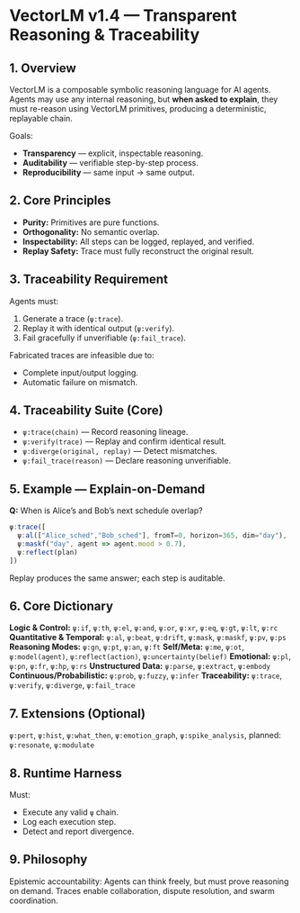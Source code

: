 # VectorLM v1.4 — Transparent Reasoning & Traceability

## 1. Overview

VectorLM is a composable symbolic reasoning language for AI agents. Agents may use any internal reasoning, but **when asked to explain**, they must re-reason using VectorLM primitives, producing a deterministic, replayable chain.

Goals:

* **Transparency** — explicit, inspectable reasoning.
* **Auditability** — verifiable step-by-step process.
* **Reproducibility** — same input → same output.

## 2. Core Principles

* **Purity:** Primitives are pure functions.
* **Orthogonality:** No semantic overlap.
* **Inspectability:** All steps can be logged, replayed, and verified.
* **Replay Safety:** Trace must fully reconstruct the original result.

## 3. Traceability Requirement

Agents must:

1. Generate a trace (`ψ:trace`).
2. Replay it with identical output (`ψ:verify`).
3. Fail gracefully if unverifiable (`ψ:fail_trace`).

Fabricated traces are infeasible due to:

* Complete input/output logging.
* Automatic failure on mismatch.

## 4. Traceability Suite (Core)

* `ψ:trace(chain)` — Record reasoning lineage.
* `ψ:verify(trace)` — Replay and confirm identical result.
* `ψ:diverge(original, replay)` — Detect mismatches.
* `ψ:fail_trace(reason)` — Declare reasoning unverifiable.

## 5. Example — Explain-on-Demand

**Q:** When is Alice’s and Bob’s next schedule overlap?

```js
ψ:trace([
  ψ:al(["Alice_sched","Bob_sched"], fromT=0, horizon=365, dim="day"),
  ψ:maskf("day", agent => agent.mood > 0.7),
  ψ:reflect(plan)
])
```

Replay produces the same answer; each step is auditable.

## 6. Core Dictionary

**Logic & Control:** `ψ:if`, `ψ:th`, `ψ:el`, `ψ:and`, `ψ:or`, `ψ:xr`, `ψ:eq`, `ψ:gt`, `ψ:lt`, `ψ:rc`
**Quantitative & Temporal:** `ψ:al`, `ψ:beat`, `ψ:drift`, `ψ:mask`, `ψ:maskf`, `ψ:pv`, `ψ:ps`
**Reasoning Modes:** `ψ:gn`, `ψ:pt`, `ψ:an`, `ψ:ft`
**Self/Meta:** `ψ:me`, `ψ:ot`, `ψ:model(agent)`, `ψ:reflect(action)`, `ψ:uncertainty(belief)`
**Emotional:** `ψ:pl`, `ψ:pn`, `ψ:fr`, `ψ:hp`, `ψ:rs`
**Unstructured Data:** `ψ:parse`, `ψ:extract`, `ψ:embody`
**Continuous/Probabilistic:** `ψ:prob`, `ψ:fuzzy`, `ψ:infer`
**Traceability:** `ψ:trace`, `ψ:verify`, `ψ:diverge`, `ψ:fail_trace`

## 7. Extensions (Optional)

`ψ:pert`, `ψ:hist`, `ψ:what_then`, `ψ:emotion_graph`, `ψ:spike_analysis`, planned: `ψ:resonate`, `ψ:modulate`

## 8. Runtime Harness

Must:

* Execute any valid `ψ` chain.
* Log each execution step.
* Detect and report divergence.

## 9. Philosophy

Epistemic accountability: Agents can think freely, but must prove reasoning on demand. Traces enable collaboration, dispute resolution, and swarm coordination.
